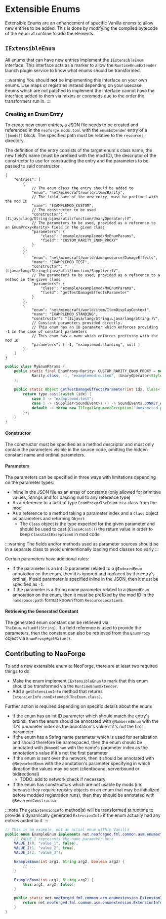 # Extensible Enums

Extensible Enums are an enhancement of specific Vanilla enums to allow new entries to be added. This is done by modifying the compiled bytecode of the enum at runtime to add the elements.

## `IExtensibleEnum`

All enums that can have new entries implement the `IExtensibleEnum` interface. This interface acts as a marker to allow the `RuntimeEnumExtender` launch plugin service to know what enums should be transformed.

:::warning
You should **not** be implementing this interface on your own enums. Use maps or registries instead depending on your usecase.  
Enums which are not patched to implement the interface cannot have the interface added to them via mixins or coremods due to the order the transformers run in.
:::

### Creating an Enum Entry

To create new enum entries, a JSON file needs to be created and referenced in the `neoforge.mods.toml` with the `enumExtender` entry of a `[[mods]]` block. The specified path must be relative to the `resources` directory.

The definition of the entry consists of the target enum's class name, the new field's name (must be prefixed with the mod ID), the descriptor of the constructor to use for constructing the entry and the parameters to be passed to said constructor.

```json5
{
    "entries": [
        {
            // The enum class the entry should be added to
            "enum": "net/minecraft/world/item/Rarity",
            // The field name of the new entry, must be prefixed with the mod ID
            "name": "EXAMPLEMOD_CUSTOM",
            // The constructor to be used
            "constructor": "(ILjava/lang/String;Ljava/util/function/UnaryOperator;)V",
            // The parameters to be used, provided as a reference to an EnumProxy<Rarity> field in the given class
            "parameters": {
                "class": "example/examplemod/MyEnumParams",
                "field": "CUSTOM_RARITY_ENUM_PROXY"
            }
        },
        {
            "enum": "net/minecraft/world/damagesource/DamageEffects",
            "name": "EXAMPLEMOD_TEST",
            "constructor": "(Ljava/lang/String;Ljava/util/function/Supplier;)V",
            // The parameters to be used, provided as a reference to a method in the given class
            "parameters": {
                "class": "example/examplemod/MyEnumParams",
                "field": "getTestDamageEffectsParameter"
            }
        },
        {
            "enum": "net/minecraft/world/item/ItemDisplayContext",
            "name": "EXAMPLEMOD_STANDING",
            "constructor": "(ILjava/lang/String;Ljava/lang/String;)V",
            // Constant parameters provided directly.
            // This enum has an ID parameter which enforces providing -1 in the case of constant parameters
            // This enum has a name which enforces prefixing with the mod ID
            "parameters": [ -1, "examplemod:standing", null ]
        }
    ]
}
```

```java
public class MyEnumParams {
    public static final EnumProxy<Rarity> CUSTOM_RARITY_ENUM_PROXY = new EnumProxy<>(
            Rarity.class, -1, "examplemod:custom", (UnaryOperator<Style>) style -> style.withItalic(true)
    );
    
    public static Object getTestDamageEffectsParameter(int idx, Class<?> type) {
        return type.cast(switch (idx) {
            case 0 -> "examplemod:test";
            case 1 -> (Supplier<SoundEvent>) () -> SoundEvents.DONKEY_ANGRY;
            default -> throw new IllegalArgumentException("Unexpected parameter index: " + idx);
        });
    }
}
```

#### Constructor

The constructor must be specified as a method descriptor and must only contain the parameters visible in the source code, omitting the hidden constant name and ordinal parameters.

#### Parameters

The parameters can be specified in three ways with limitations depending on the parameter types:

- Inline in the JSON file as an array of constants (only allowed for primitive values, Strings and for passing null to any reference type)
- As a reference to a field of type `EnumProxy<TheEnum>` in a class from the mod
- As a reference to a method taking a parameter index and a `Class` object as parameters and returning `Object`
  - The `Class` object is the type expected for the given parameter and should be used to cast (`Class#cast()`) the return value in order to keep `ClassCastException`s in mod code

:::warning
The fields and/or methods used as parameter sources should be in a separate class to avoid unintentionally loading mod classes too early
:::

Certain parameters have additional rules:

- If the parameter is an int ID parameter related to a `@IndexedEnum` annotation on the enum, then it is ignored and replaced by the entry's ordinal. If said parameter is specified inline in the JSON, then it must be specified as `-1`.
- If the parameter is a String name parameter related to a `@NamedEnum` annotation on the enum, then it must be prefixed by the mod ID in the `namespace:path` format known from `ResourceLocation`s.

#### Retrieving the Generated Constant

The generated enum constant can be retrieved via `TheEnum.valueOf(String)`. If a field reference is used to provide the parameters, then the constant can also be retrieved from the `EnumProxy` object via `EnumProxy#getValue()`.

## Contributing to NeoForge

To add a new extensible enum to NeoForge, there are at least two required things to do:

- Make the enum implement `IExtensibleEnum` to mark that this enum should be transformed via the `RuntimeEnumExtender`.
- Add a `getExtensionInfo` method that returns `ExtensionInfo.nonExtended(TheEnum.class)`.

Further action is required depending on specific details about the enum:

- If the enum has an int ID parameter which should match the entry's ordinal, then the enum should be annotated with `@NumberedEnum` with the ID's parameter index as the annotation's value if it's not the first parameter
- If the enum has a String name parameter which is used for serialization and should therefore be namespaced, then the enum should be annotated with `@NamedEnum` with the name's parameter index as the annotation's value if it's not the first parameter
- If the enum is sent over the network, then it should be annotated with `@NetworkedEnum` with the annotation's parameter specifying in which direction the values may be sent (clientbound, serverbound or bidirectional)
  - TODO: add to network check if necessary
- If the enum has constructors which are not usable by mods (i.e. because they require registry objects on an enum that may be initialized before modded registration runs), then they should be annotated with `@ReservedConstructor`

:::note
The `getExtensionInfo` method(s) will be transformed at runtime to provide a dynamically generated `ExtensionInfo` if the enum actually had any entries added to it.
:::

```java
// This is an example, not an actual enum within Vanilla
public enum ExampleEnum implements net.neoforged.fml.common.asm.enumextension.IExtensibleEnum {
    // VALUE_1 represents the name parameter here
    VALUE_1(0, "value_1", false),
    VALUE_2(1, "value_2", true),
    VALUE_3(2, "value_3");

    ExampleEnum(int arg1, String arg2, boolean arg3) {
        // ...
    }

    ExampleEnum(int arg1, String arg2) {
        this(arg1, arg2, false);
    }

    public static net.neoforged.fml.common.asm.enumextension.ExtensionInfo getExtensionInfo() {
        return net.neoforged.fml.common.asm.enumextension.ExtensionInfo.nonExtended(ExampleEnum.class);
    }
}
```
